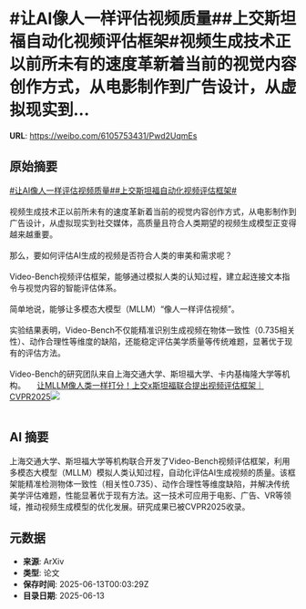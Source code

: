 # #让AI像人一样评估视频质量##上交斯坦福自动化视频评估框架#视频生成技术正以前所未有的速度革新着当前的视觉内容创作方式，从电影制作到广告设计，从虚拟现实到...

**URL**: https://weibo.com/6105753431/Pwd2UqmEs

## 原始摘要

<a href="https://m.weibo.cn/search?containerid=231522type%3D1%26t%3D10%26q%3D%23%E8%AE%A9AI%E5%83%8F%E4%BA%BA%E4%B8%80%E6%A0%B7%E8%AF%84%E4%BC%B0%E8%A7%86%E9%A2%91%E8%B4%A8%E9%87%8F%23&amp;extparam=%23%E8%AE%A9AI%E5%83%8F%E4%BA%BA%E4%B8%80%E6%A0%B7%E8%AF%84%E4%BC%B0%E8%A7%86%E9%A2%91%E8%B4%A8%E9%87%8F%23" data-hide=""><span class="surl-text">#让AI像人一样评估视频质量#</span></a><a href="https://m.weibo.cn/search?containerid=231522type%3D1%26t%3D10%26q%3D%23%E4%B8%8A%E4%BA%A4%E6%96%AF%E5%9D%A6%E7%A6%8F%E8%87%AA%E5%8A%A8%E5%8C%96%E8%A7%86%E9%A2%91%E8%AF%84%E4%BC%B0%E6%A1%86%E6%9E%B6%23&amp;extparam=%23%E4%B8%8A%E4%BA%A4%E6%96%AF%E5%9D%A6%E7%A6%8F%E8%87%AA%E5%8A%A8%E5%8C%96%E8%A7%86%E9%A2%91%E8%AF%84%E4%BC%B0%E6%A1%86%E6%9E%B6%23" data-hide=""><span class="surl-text">#上交斯坦福自动化视频评估框架#</span></a><br><br>视频生成技术正以前所未有的速度革新着当前的视觉内容创作方式，从电影制作到广告设计，从虚拟现实到社交媒体，高质量且符合人类期望的视频生成模型正变得越来越重要。<br><br>那么，要如何评估AI生成的视频是否符合人类的审美和需求呢？<br><br>Video-Bench视频评估框架，能够通过模拟人类的认知过程，建立起连接文本指令与视觉内容的智能评估体系。<br><br>简单地说，能够让多模态大模型（MLLM）“像人一样评估视频”。<br><br>实验结果表明，Video-Bench不仅能精准识别生成视频在物体一致性（0.735相关性）、动作合理性等维度的缺陷，还能稳定评估美学质量等传统难题，显著优于现有的评估方法。<br><br>Video-Bench的研究团队来自上海交通大学、斯坦福大学、卡内基梅隆大学等机构。 <a href="https://weibo.com/ttarticle/p/show?id=2309405176766490083368" data-hide=""><span class="url-icon"><img style="width: 1rem;height: 1rem" src="https://h5.sinaimg.cn/upload/2015/09/25/3/timeline_card_small_article_default.png" referrerpolicy="no-referrer"></span><span class="surl-text">让MLLM像人类一样打分！上交x斯坦福联合提出视频评估框架｜CVPR2025</span></a><img style="" src="https://tvax2.sinaimg.cn/large/006Fd7o3gy1i2cnj6qlr8j30rs0fmadk.jpg" referrerpolicy="no-referrer"><br><br>

## AI 摘要

上海交通大学、斯坦福大学等机构联合开发了Video-Bench视频评估框架，利用多模态大模型（MLLM）模拟人类认知过程，自动化评估AI生成视频的质量。该框架能精准检测物体一致性（相关性0.735）、动作合理性等维度缺陷，并解决传统美学评估难题，性能显著优于现有方法。这一技术可应用于电影、广告、VR等领域，推动视频生成模型的优化发展。研究成果已被CVPR2025收录。

## 元数据

- **来源**: ArXiv
- **类型**: 论文
- **保存时间**: 2025-06-13T00:03:29Z
- **目录日期**: 2025-06-13
